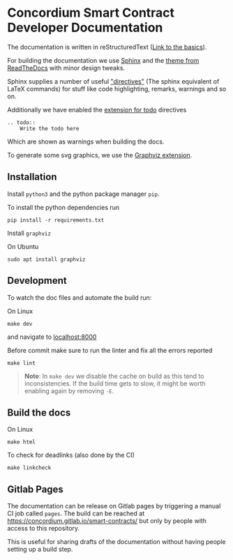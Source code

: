 # Concordium Smart Contract Developer Documentation

The documentation is written in reStructuredText ([Link to the basics](https://www.sphinx-doc.org/en/master/usage/restructuredtext/basics.html)).

For building the documentation we use [Sphinx](https://www.sphinx-doc.org/en/master/index.html) and the [theme from ReadTheDocs](https://sphinx-rtd-theme.readthedocs.io/en/stable/) with minor design tweaks.

Sphinx supplies a number of useful ["directives"](https://www.sphinx-doc.org/en/master/usage/restructuredtext/directives.html) (The sphinx equivalent of LaTeX commands) for stuff like code highlighting, remarks, warnings and so on.

Additionally we have enabled the [extension for todo](https://www.sphinx-doc.org/en/master/usage/extensions/todo.html) directives
```
.. todo::
    Write the todo here
```
Which are shown as warnings when building the docs.

To generate some svg graphics, we use the [Graphviz extension](https://www.sphinx-doc.org/en/master/usage/extensions/graphviz.html).

## Installation

Install `python3` and the python package manager `pip`.

To install the python dependencies run
```
pip install -r requirements.txt
```

Install `graphviz`

On Ubuntu
```
sudo apt install graphviz
```

## Development
To watch the doc files and automate the build run:

On Linux
```
make dev
```
and navigate to [localhost:8000](http://localhost:8000)

Before commit make sure to run the linter and fix all the errors reported
```
make lint
```

> **Note**: In `make dev` we disable the cache on build as this tend to inconsistencies.
> If the build time gets to slow, it might be worth enabling again by removing `-E`.

## Build the docs

On Linux
```
make html
```


To check for deadlinks (also done by the CI)
```
make linkcheck
```


## Gitlab Pages

The documentation can be release on Gitlab pages by triggering a manual CI job called `pages`.
The build can be reached at https://concordium.gitlab.io/smart-contracts/
but only by people with access to this repository.

This is useful for sharing drafts of the documentation without having people
setting up a build step.

